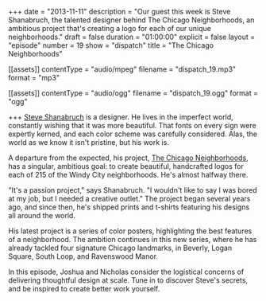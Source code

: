 +++
date = "2013-11-11"
description = "Our guest this week is Steve Shanabruch, the talented designer behind The Chicago Neighborhoods, an ambitious project that's creating a logo for each of our unique neighborhoods."
draft = false
duration = "01:00:00"
explicit = false
layout = "episode"
number = 19
show = "dispatch"
title = "The Chicago Neighborhoods"

[[assets]]
  contentType = "audio/mpeg"
  filename = "dispatch_19.mp3"
  format = "mp3"

[[assets]]
  contentType = "audio/ogg"
  filename = "dispatch_19.ogg"
  format = "ogg"

+++
[Steve Shanabruch](http://www.steveshanabruch.com) is a designer. He lives in the imperfect world, constantly wishing that it was more beautiful. That fonts on every sign were expertly kerned, and each color scheme was carefully considered. Alas, the world as we know it isn't pristine, but his work is.

A departure from the expected, his project, [The Chicago Neighborhoods](http://www.thechicagoneighborhoods.com), has a singular, ambitious goal: to create beautiful, handcrafted logos for each of 215 of the Windy City neighborhoods. He's almost halfway there.

"It's a passion project," says Shanabruch. "I wouldn't like to say I was bored at my job, but I needed a creative outlet." The project began several years ago, and since then, he's shipped prints and t-shirts featuring his designs all around the world.

His latest project is a series of color posters, highlighting the best features of a neighborhood. The ambition continues in this new series, where he has already tackled four signature Chicago landmarks, in Beverly, Logan Square, South Loop, and Ravenswood Manor.

In this episode, Joshua and Nicholas consider the logistical concerns of delivering thoughtful design at scale. Tune in to discover Steve's secrets, and be inspired to create better work yourself.